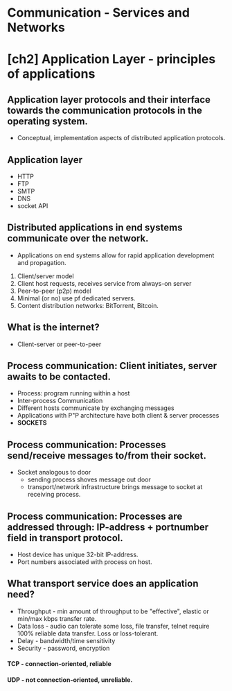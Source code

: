 # Communication - Services and Networks

# [ch2] Application Layer - principles of applications
## Application layer protocols and their interface towards the communication protocols in the operating system.
- Conceptual, implementation aspects of distributed application protocols.

## Application layer
- HTTP
- FTP
- SMTP
- DNS
- socket API

## Distributed applications in end systems communicate over the network.
- Applications on end systems allow for rapid application development and propagation.
1. Client/server model
  1. Client host requests, receives service from always-on server
2. Peer-to-peer (p2p) model
  1. Minimal (or no) use pf dedicated servers.
  2. Content distribution networks: BitTorrent, Bitcoin.


## What is the internet?
- Client-server or peer-to-peer

## Process communication: Client initiates, server awaits to be contacted.
- Process: program running within a host
- Inter-process Communication
- Different hosts communicate by exchanging messages
- Applications with P"P architecture have both client & server processes
- **SOCKETS**

## Process communication: Processes send/receive messages to/from their socket.
- Socket analogous to door
  - sending process shoves message out door
  - transport/network infrastructure brings message to socket at receiving process.

## Process communication: Processes are addressed through: IP-address + portnumber field in transport protocol.
- Host device has unique 32-bit IP-address.
- Port numbers associated with process on host.

## What transport service does an application need?
- Throughput - min amount of throughput to be "effective", elastic or min/max kbps transfer rate.
- Data loss - audio can tolerate some loss, file transfer, telnet require 100% reliable data transfer. Loss or loss-tolerant.
- Delay - bandwidth/time sensitivity
- Security - password, encryption

#### TCP - connection-oriented, reliable
#### UDP - not connection-oriented, unreliable.
